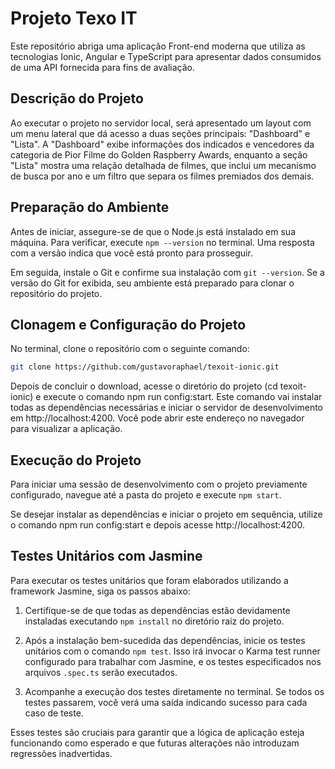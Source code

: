 # Projeto Texo IT

Este repositório abriga uma aplicação Front-end moderna que utiliza as tecnologias Ionic, Angular e TypeScript para apresentar dados consumidos de uma API fornecida para fins de avaliação.

## Descrição do Projeto

Ao executar o projeto no servidor local, será apresentado um layout com um menu lateral que dá acesso a duas seções principais: "Dashboard" e "Lista". A "Dashboard" exibe informações dos indicados e vencedores da categoria de Pior Filme do Golden Raspberry Awards, enquanto a seção "Lista" mostra uma relação detalhada de filmes, que inclui um mecanismo de busca por ano e um filtro que separa os filmes premiados dos demais.

## Preparação do Ambiente

Antes de iniciar, assegure-se de que o Node.js está instalado em sua máquina. Para verificar, execute `npm --version` no terminal. Uma resposta com a versão indica que você está pronto para prosseguir.

Em seguida, instale o Git e confirme sua instalação com `git --version`. Se a versão do Git for exibida, seu ambiente está preparado para clonar o repositório do projeto.

## Clonagem e Configuração do Projeto

No terminal, clone o repositório com o seguinte comando:

```bash
git clone https://github.com/gustavoraphael/texoit-ionic.git
```

Depois de concluir o download, acesse o diretório do projeto (cd texoit-ionic) e execute o comando npm run config:start. Este comando vai instalar todas as dependências necessárias e iniciar o servidor de desenvolvimento em http://localhost:4200. Você pode abrir este endereço no navegador para visualizar a aplicação.

## Execução do Projeto

Para iniciar uma sessão de desenvolvimento com o projeto previamente configurado, navegue até a pasta do projeto e execute `npm start`.

Se desejar instalar as dependências e iniciar o projeto em sequência, utilize o comando npm run config:start e depois acesse http://localhost:4200.

## Testes Unitários com Jasmine

Para executar os testes unitários que foram elaborados utilizando a framework Jasmine, siga os passos abaixo:

1. Certifique-se de que todas as dependências estão devidamente instaladas executando `npm install` no diretório raiz do projeto.

2. Após a instalação bem-sucedida das dependências, inicie os testes unitários com o comando `npm test`. Isso irá invocar o Karma test runner configurado para trabalhar com Jasmine, e os testes especificados nos arquivos `.spec.ts` serão executados.

3. Acompanhe a execução dos testes diretamente no terminal. Se todos os testes passarem, você verá uma saída indicando sucesso para cada caso de teste.

Esses testes são cruciais para garantir que a lógica de aplicação esteja funcionando como esperado e que futuras alterações não introduzam regressões inadvertidas.
